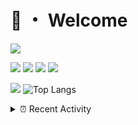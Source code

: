 # 👋 ・ Welcome
![](https://komarev.com/ghpvc/?username=Lorenzo0111)

![](https://img.shields.io/badge/Java-ED8B00?style=for-the-badge&logo=java&logoColor=white)
![](https://img.shields.io/badge/JavaScript-323330?style=for-the-badge&logo=javascript&logoColor=F7DF1E)
![](https://img.shields.io/badge/Node.js-339933?style=for-the-badge&logo=nodedotjs&logoColor=white)
![](https://img.shields.io/badge/React-20232A?style=for-the-badge&logo=react&logoColor=61DAFB)

[![](https://github-readme-stats.vercel.app/api?username=Lorenzo0111&show_icons=true&count_private=true)](https://github.com/Lorenzo0111)
![Top Langs](https://github-readme-stats.vercel.app/api/top-langs/?username=Lorenzo0111&layout=compact)

<details>
<summary>⏰ Recent Activity</summary>

<!--RECENT_ACTIVITY:start-->
1. ![prMerged] **Pull request merged:** [Lorenzo0111/HangarUpdater#15](https://github.com/Lorenzo0111/HangarUpdater/pull/15)
2. ![prMerged] **Pull request merged:** [Lorenzo0111/JShader#11](https://github.com/Lorenzo0111/JShader/pull/11)
3. ![prMerged] **Pull request merged:** [Lorenzo0111/MultiLang#52](https://github.com/Lorenzo0111/MultiLang/pull/52)
4. ![prMerged] **Pull request merged:** [Lorenzo0111/RocketJoin#49](https://github.com/Lorenzo0111/RocketJoin/pull/49)
5. ![prMerged] **Pull request merged:** [Lorenzo0111/HangarUpdater#14](https://github.com/Lorenzo0111/HangarUpdater/pull/14)
6. ![prMerged] **Pull request merged:** [Lorenzo0111/JShader#10](https://github.com/Lorenzo0111/JShader/pull/10)
7. ![prMerged] **Pull request merged:** [Lorenzo0111/NodeBin#40](https://github.com/Lorenzo0111/NodeBin/pull/40)
8. ![prMerged] **Pull request merged:** [Lorenzo0111/MultiLang#51](https://github.com/Lorenzo0111/MultiLang/pull/51)
9. ![prMerged] **Pull request merged:** [Lorenzo0111/ElectionsPlus#66](https://github.com/Lorenzo0111/ElectionsPlus/pull/66)
10. ![prMerged] **Pull request merged:** [RocketPluginsMC/RocketPlaceholdersAPI-Cookbook#8](https://github.com/RocketPluginsMC/RocketPlaceholdersAPI-Cookbook/pull/8)
<!--RECENT_ACTIVITY:end-->


<!--RECENT_ACTIVITY:last_update-->
Last Updated: Monday, December 27th, 2021, 12:19:07 PM
<!--RECENT_ACTIVITY:last_update_end-->
</details>

[issueOpened]: https://cdn.jsdelivr.net/gh/Readme-Workflows/Readme-Icons@main/icons/octicons/IssueOpenedOld.svg
[issueClosed]: https://cdn.jsdelivr.net/gh/Readme-Workflows/Readme-Icons@main/icons/octicons/IssueClosedOld.svg

[prOpened]: https://cdn.jsdelivr.net/gh/Readme-Workflows/Readme-Icons@main/icons/octicons/PullRequestOpened.svg
[prClosed]: https://cdn.jsdelivr.net/gh/Readme-Workflows/Readme-Icons@main/icons/octicons/PullRequestClosed.svg
[prMerged]: https://cdn.jsdelivr.net/gh/Readme-Workflows/Readme-Icons@main/icons/octicons/PullRequestMerged.svg

[comment]: https://cdn.jsdelivr.net/gh/Readme-Workflows/Readme-Icons@main/icons/octicons/Comment.svg

[changesRequested]: https://cdn.jsdelivr.net/gh/Readme-Workflows/Readme-Icons@main/icons/octicons/RequestedChanges.svg
[approved]: https://cdn.jsdelivr.net/gh/Readme-Workflows/Readme-Icons@main/icons/octicons/ApprovedChanges.svg

[repoCreated]: https://cdn.jsdelivr.net/gh/Readme-Workflows/Readme-Icons@main/icons/octicons/Repository.svg
[release]: https://cdn.jsdelivr.net/gh/Readme-Workflows/Readme-Icons@main/icons/octicons/Release.svg
[star]: https://cdn.jsdelivr.net/gh/Readme-Workflows/Readme-Icons@main/icons/octicons/StarredRepository.svg
[wiki]: https://cdn.jsdelivr.net/gh/Readme-Workflows/Readme-Icons@main/icons/octicons/Wiki.svg
[fork]: https://cdn.jsdelivr.net/gh/Readme-Workflows/Readme-Icons@main/icons/octicons/ForkedRepository.svg
[people]: https://cdn.jsdelivr.net/gh/Readme-Workflows/Readme-Icons@main/icons/octicons/People.svg
